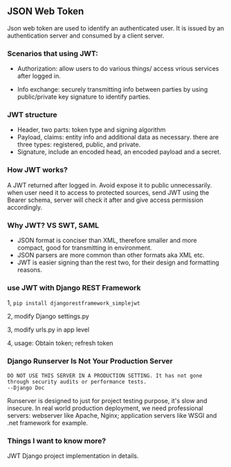 ## JSON Web Token

Json web token are used to identify an authenticated user. 
It is issued by an authentication server and consumed by a client server.

### Scenarios that using JWT:

- Authorization: allow users to do various things/ access vrious services after logged in.

- Info exchange:  securely transmitting info between parties by using public/private key signature to identify parties.

### JWT structure

- Header, two parts: token type and signing algorithm
- Payload, claims: entity info and additional data as necessary. there are three types: registered, public, and private.
- Signature, include an encoded head, an encoded payload and a secret.

### How JWT works?

A JWT returned after logged in. Avoid expose it to public unnecessarily. when user need it to access to protected sources,
send JWT using the Bearer schema, server will check it after and give access permission accordingly.



### Why JWT? VS SWT,  SAML

- JSON format is conciser than XML, therefore smaller and more compact, good for transmitting in environment.
- JSON parsers are more common than other formats aka XML etc.
- JWT is easier signing than the rest two, for their design and formatting reasons.



### use JWT with Django REST Framework

1, ```pip install djangorestframework_simplejwt```

2, modify Django settings.py

3, modify urls.py in app level

4, usage: Obtain token; refresh token




### Django Runserver Is Not Your Production Server

```
DO NOT USE THIS SERVER IN A PRODUCTION SETTING. It has not gone through security audits or performance tests.
--Django Doc
```
Runserver is designed to just for project testing purpose, it's slow and insecure. In real world production deployment,
we need professional servers: webserver like Apache, Nginx; application servers like WSGI and .net framework for example.

### Things I want to know more?
JWT Django project implementation in details.


